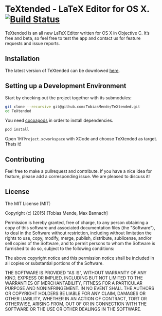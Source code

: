 TeXtended - LaTeX Editor for OS X. [![Build Status](https://travis-ci.org/TobiasMende/TeXtended.svg?branch=develop)](https://travis-ci.org/TobiasMende/TeXtended)
=========

TeXtended is an all new LaTeX Editor written for OS X in Objective C. It’s free and beta, so feel free to test the app and contact us for feature requests and issue reports.

## Installation

The latest version of TeXtended can be downlowed [here](http://).

## Setting up a Development Environment

Start by checking out the project together with its submodules:

```bash
git clone --recursive git@github.com:TobiasMende/TeXtended.git
cd TeXtended
```

You need [cocoapods](http://cocoapods.org) in order to install dependencies.
```bash
pod install
```
Open `TMTProject.xcworkspace` with XCode and choose TeXtended as target.
Thats it!

## Contributing

Feel free to make a pullrequest and contribute. If you have a nice idea for feature, please
add a corresponding issue. We are pleased to discuss it!

## License

The MIT License (MIT)

Copyright (c) [2015] [Tobias Mende, Max Bannach]

Permission is hereby granted, free of charge, to any person obtaining a copy
of this software and associated documentation files (the "Software"), to deal
in the Software without restriction, including without limitation the rights
to use, copy, modify, merge, publish, distribute, sublicense, and/or sell
copies of the Software, and to permit persons to whom the Software is
furnished to do so, subject to the following conditions:

The above copyright notice and this permission notice shall be included in all
copies or substantial portions of the Software.

THE SOFTWARE IS PROVIDED "AS IS", WITHOUT WARRANTY OF ANY KIND, EXPRESS OR
IMPLIED, INCLUDING BUT NOT LIMITED TO THE WARRANTIES OF MERCHANTABILITY,
FITNESS FOR A PARTICULAR PURPOSE AND NONINFRINGEMENT. IN NO EVENT SHALL THE
AUTHORS OR COPYRIGHT HOLDERS BE LIABLE FOR ANY CLAIM, DAMAGES OR OTHER
LIABILITY, WHETHER IN AN ACTION OF CONTRACT, TORT OR OTHERWISE, ARISING FROM,
OUT OF OR IN CONNECTION WITH THE SOFTWARE OR THE USE OR OTHER DEALINGS IN THE
SOFTWARE.
